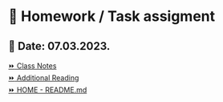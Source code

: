 # 📝 Homework / Task assigment      
## 📅 Date: 07.03.2023.      



[:fast_forward: Class Notes](/devops-mentorship-program/03-march/week-4-07032023/00-class-notes.md)  
[:fast_forward: Additional Reading](/devops-mentorship-program/03-march/week-4-07032023/02-additional-reading.md)   
[:fast_forward: HOME - README.md](https://github.com/allops-solutions/devops-aws-mentorship-program#devops-mentorship-program)  
